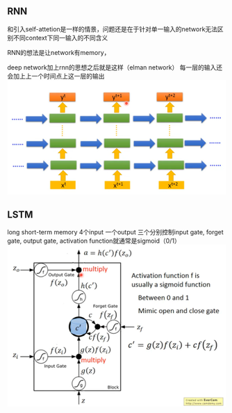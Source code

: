 ## RNN

和引入self-attetion是一样的情景，问题还是在于针对单一输入的network无法区别不同context下同一输入的不同含义

RNN的想法是让network有memory，

deep network加上rnn的思想之后就是这样（elman network） 每一层的输入还会加上上一个时间点上这一层的输出
![alt text](.\pictures\rnn_p1.png)

## LSTM

long short-term memory
4个input 一个output 三个分别控制input gate, forget gate, output gate, activation function就通常是sigmoid（0/1）
![alt text](.\pictures\rnn_p2.png)